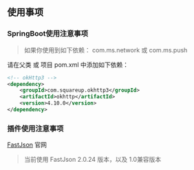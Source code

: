 ## 使用事项

### SpringBoot使用注意事项

> 如果你使用到如下依赖：
> com.ms.network 或 com.ms.push

请在父类 或 项目 pom.xml 中添加如下依赖：

```xml
<!-- okHttp3 -->
<dependency>
    <groupId>com.squareup.okhttp3</groupId>
    <artifactId>okhttp</artifactId>
    <version>4.10.0</version>
</dependency>
```

### 插件使用注意事项

[FastJson](https://github.com/alibaba/fastjson2/releases) 官网

> 当前使用 FastJson 2.0.24 版本，以及 1.0兼容版本
